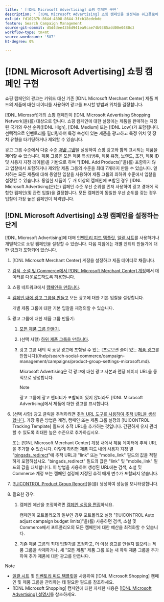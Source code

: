 ```yaml
---
title: ' [!DNL Microsoft Advertising] 쇼핑 캠페인 구현'
description: ' [!DNL Microsoft Advertising] 쇼핑 캠페인을 설정하는 워크플로에 대해 알아봅니다.'
exl-id: fd10237b-864d-4808-8644-3fcb18edebde
feature: Search Campaign Management
source-git-commit: d5d4dee4356d941ea9cae74b9385add00e0480c3
workflow-type: tm+mt
source-wordcount: '587'
ht-degree: 0%

---
```


# [!DNL Microsoft Advertising] 쇼핑 캠페인 구현

쇼핑 캠페인의 광고는 키워드 대신 기존 [!DNL Microsoft Merchant Center] 제품 피드의 제품에 대한 데이터를 사용하여 광고를 표시할 방법과 위치를 결정합니다.

[!DNL Microsoft]개의 쇼핑 캠페인이 [!DNL Microsoft Advertising Shopping Network]을(를) 대상으로 합니다. 쇼핑 캠페인에 대한 설정에는 제품을 판매하는 지정된 국가와 우선 순위([!DNL High], [!DNL Medium] 또는 [!DNL Low])가 포함됩니다. 선택적으로 인벤토리를 필터링하여 특정 속성이 있는 제품을 광고하고 특정 위치 및 장치 유형을 타기팅하거나 제외할 수 있습니다.

광고 그룹 수준에서 다중 수준 *[제품 그룹](/help/search-social-commerce/campaign-management/campaigns/product-group-about.md)*&#x200B;을 설정하여 쇼핑 광고와 함께 표시되는 제품을 제어할 수 있습니다. 제품 그룹은 모든 제품 특성(범주, 제품 유형, 브랜드, 조건, 제품 ID 및 사용자 지정 레이블)을 기반으로 하며 &quot;[!DNL Add Products]&quot;을(를) 포함하지 않고 입찰에서 포함하거나 제외할 제품 그룹의 수준을 최대 7개까지 만들 수 있습니다. 일치하는 모든 제품에 대해 동일한 입찰을 사용하여 제품 그룹의 최하위 수준에서 입찰을 설정할 수 있습니다. 동일한 제품이 두 개 이상의 캠페인에 포함된 경우 [!DNL Microsoft Advertising]은(는) 캠페인 수준 우선 순위를 먼저 사용하여 광고 경매에 적합한 캠페인(및 관련 입찰)을 결정합니다. 모든 캠페인이 동일한 우선 순위를 갖는 경우 입찰이 가장 높은 캠페인이 적격입니다.

## [!DNL Microsoft Advertising] 쇼핑 캠페인을 설정하는 단계

[!DNL Microsoft Advertising]에 대해 [인벤토리 피드 템플릿](/help/search-social-commerce/campaign-management/inventory-feeds/inventory-feeds-about.md), [일괄 시트](/help/search-social-commerce/campaign-management/bulksheets/bulksheet-about.md)를 사용하거나 개별적으로 쇼핑 캠페인을 설정할 수 있습니다. 다음 지침에는 개별 엔티티 만들기에 대한 링크가 포함되어 있습니다.

1. [!DNL Microsoft Merchant Center] 계정을 설정하고 제품 데이터로 채웁니다.

1. [검색, 소셜 및 Commerce에서  [!DNL Microsoft Merchant Center] 계정](/help/search-social-commerce/campaign-management/accounts/merchant-account-manage.md)에서 데이터를 다운로드하도록 허용합니다.

1. 쇼핑 네트워크에서 [캠페인을 만듭니다](/help/search-social-commerce/campaign-management/campaigns/campaign-manage.md).

1. [캠페인 내에 광고 그룹을 만들고](/help/search-social-commerce/campaign-management/campaigns/ad-group-manage.md) 모든 광고에 대한 기본 입찰을 설정합니다.

   개별 제품 그룹에 대한 기본 입찰을 재정의할 수 있습니다.

1. 광고 그룹에 대한 제품 그룹 만들기:

   1. [모든 제품 그룹 만들기](/help/search-social-commerce/campaign-management/campaigns/product-group-manage.md).

   1. (선택 사항) [하위 제품 그룹을 만듭니다](/help/search-social-commerce/campaign-management/campaigns/product-group-manage.md).

   1. 광고 그룹 내의 각 쇼핑 광고에 포함될 수 있는 [프로모션 줄이 있는 [제품 광고](/help/search-social-commerce/campaign-management/campaigns/ad-manage.md)를 만듭니다](/help/search-social-commerce/campaign-management/campaigns/product-group-settings-microsoft.md).

      Microsoft Advertising은 각 광고에 대한 광고 사본과 랜딩 페이지 URL을 동적으로 생성합니다.

      >[!NOTE]
      >
      >광고 그룹에 광고 엔터티가 포함되어 있지 않더라도 [!DNL Microsoft Advertising]에서 제품에 대한 광고를 표시합니다.

1. (선택 사항) 광고 클릭을 추적하려면 [추적 URL 도구를 사용하여 추적 URL을 생성합니다](/help/search-social-commerce/tools/click-tracking-url-generate.md). 가장 좋은 방법은 계정, 캠페인 또는 제품 그룹 설정의 [!UICONTROL Tracking Template] 필드에 추적 URL을 추가하는 것입니다. 간편하게 유지 관리할 수 있도록 최대한 높은 수준으로 추가하십시오.

   또는 [!DNL Microsoft Merchant Center] 계정 내에서 제품 데이터에 추적 URL을 추가할 수 있습니다. 이렇게 하려면 제품 피드 내의 사용자 지정 열 &quot;[bingads_redirect](https://help.ads.microsoft.com/#apex/3/en/51084)&quot;에 추적 URL과 &quot;link&quot; 또는 &quot;mobile_link&quot; 필드의 값을 적절하게 포함하십시오. &quot;bingads_redirect&quot; 필드의 값은 &quot;link&quot; 및 &quot;mobile_link&quot; 필드의 값을 대체합니다. 이 방법을 사용하여 생성된 URL에는 검색, 소셜 및 Commerce 계정 또는 캠페인 설정에 지정된 추적 매개 변수가 포함되지 않습니다.

1. [[!UICONTROL Product Group Report]](/help/search-social-commerce/reports/management/basic-advanced/basic-advanced-report-generate.md)을(를) 생성하여 성능을 모니터링합니다.

1. 필요한 경우:

   1. 캠페인 예산을 조정하려면 [캠페인 설정을 편집](/help/search-social-commerce/campaign-management/campaigns/campaign-manage.md)하세요.

      캠페인이 포트폴리오의 일부인 경우 포트폴리오 설정 &quot;[!UICONTROL Auto adjust campaign budget limits]&quot;을(를) 사용하면 검색, 소셜 및 Commerce에서 포트폴리오의 모든 캠페인에 대한 예산을 최적화할 수 있습니다.

   1. 기존 제품 그룹의 최대 입찰가를 조정하고, 더 이상 광고를 만들지 않으려는 제품 그룹을 삭제하거나, 새 &quot;모든 제품&quot; 제품 그룹 또는 새 하위 제품 그룹을 추가하여 추가 제품에 대한 광고를 만듭니다.

>[!NOTE]
>
>* [일괄 시트](/help/search-social-commerce/campaign-management/bulksheets/bulksheet-data-formats/bulksheet-data-microsoft.md) 및 [인벤토리 피드 템플릿](/help/search-social-commerce/campaign-management/inventory-feeds/ad-templates/template-microsoft-shopping.md)을 사용하여 [!DNL Microsoft Shopping] 캠페인 및 제품 그룹을 관리하는 데 필요한 필드를 참조하세요.
>* [!DNL Microsoft Shopping] 캠페인에 대한 자세한 내용은 [[!DNL Microsoft Advertising] 설명서](https://help.ads.microsoft.com/#apex/3/en/50903)를 참조하세요.
